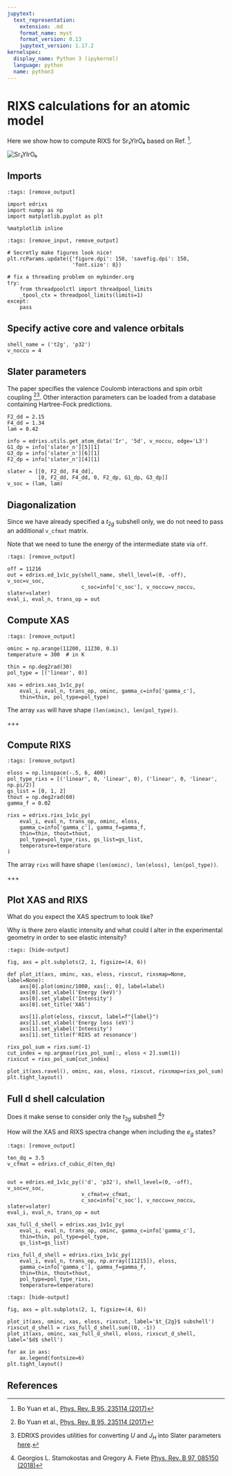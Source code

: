 ```yaml
---
jupytext:
  text_representation:
    extension: .md
    format_name: myst
    format_version: 0.13
    jupytext_version: 1.17.2
kernelspec:
  display_name: Python 3 (ipykernel)
  language: python
  name: python3
---
```


# RIXS calculations for an atomic model
Here we show how to compute RIXS for Sr₂YIrO₆ based on Ref. [^1]. 

![Sr₂YIrO₆](./Sr2YIrO6.png)

## Imports

```{code-cell} ipython3
:tags: [remove_output]

import edrixs
import numpy as np
import matplotlib.pyplot as plt

%matplotlib inline
```

```{code-cell} ipython3
:tags: [remove_input, remove_output]

# Secretly make figures look nice!
plt.rcParams.update({'figure.dpi': 150, 'savefig.dpi': 150,
                     'font.size': 8})

# fix a threading problem on mybinder.org
try:
    from threadpoolctl import threadpool_limits
    _tpool_ctx = threadpool_limits(limits=1)
except:
    pass
```

## Specify active core and valence orbitals

```{code-cell} ipython3
shell_name = ('t2g', 'p32')
v_noccu = 4
```

## Slater parameters
The paper specifies the valence Coulomb interactions and spin orbit coupling [^1][^2]. Other interaction parameters can be loaded from a database containing Hartree-Fock predictions.

```{code-cell} ipython3
F2_dd = 2.15
F4_dd = 1.34
lam = 0.42

info = edrixs.utils.get_atom_data('Ir', '5d', v_noccu, edge='L3')
G1_dp = info['slater_n'][5][1]
G3_dp = info['slater_n'][6][1]
F2_dp = info['slater_n'][4][1]

slater = [[0, F2_dd, F4_dd],
          [0, F2_dd, F4_dd, 0, F2_dp, G1_dp, G3_dp]]
v_soc = (lam, lam)
```

## Diagonalization
Since we have already specified a $t_{2g}$ subshell only, we do not need to pass an additional `v_cfmat` matrix.

Note that we need to tune the energy of the intermediate state via `off`.

```{code-cell} ipython3
:tags: [remove_output]

off = 11216
out = edrixs.ed_1v1c_py(shell_name, shell_level=(0, -off), v_soc=v_soc,
                        c_soc=info['c_soc'], v_noccu=v_noccu, slater=slater)
eval_i, eval_n, trans_op = out
```

## Compute XAS

```{code-cell} ipython3
:tags: [remove_output]

ominc = np.arange(11200, 11230, 0.1)
temperature = 300  # in K

thin = np.deg2rad(30)
pol_type = [('linear', 0)]

xas = edrixs.xas_1v1c_py(
    eval_i, eval_n, trans_op, ominc, gamma_c=info['gamma_c'],
    thin=thin, pol_type=pol_type)
```

The array ``xas`` will have shape ``(len(ominc), len(pol_type))``.

+++

## Compute RIXS

```{code-cell} ipython3
:tags: [remove_output]

eloss = np.linspace(-.5, 6, 400)
pol_type_rixs = [('linear', 0, 'linear', 0), ('linear', 0, 'linear', np.pi/2)]
gs_list = [0, 1, 2]
thout = np.deg2rad(60)
gamma_f = 0.02

rixs = edrixs.rixs_1v1c_py(
    eval_i, eval_n, trans_op, ominc, eloss,
    gamma_c=info['gamma_c'], gamma_f=gamma_f,
    thin=thin, thout=thout,
    pol_type=pol_type_rixs, gs_list=gs_list,
    temperature=temperature
)
```

The array ``rixs`` will have shape ``(len(ominc), len(eloss), len(pol_type))``.

+++

## Plot XAS and RIXS
What do you expect the XAS spectrum to look like?

Why is there zero elastic intensity and what could I alter in the experimental geometry in order to see elastic intensity?

```{code-cell} ipython3
:tags: [hide-output]

fig, axs = plt.subplots(2, 1, figsize=(4, 6))

def plot_it(axs, ominc, xas, eloss, rixscut, rixsmap=None, label=None):
    axs[0].plot(ominc/1000, xas[:, 0], label=label)
    axs[0].set_xlabel('Energy (keV)')
    axs[0].set_ylabel('Intensity')
    axs[0].set_title('XAS')

    axs[1].plot(eloss, rixscut, label=f"{label}")
    axs[1].set_xlabel('Energy loss (eV)')
    axs[1].set_ylabel('Intensity')
    axs[1].set_title(f'RIXS at resonance')

rixs_pol_sum = rixs.sum(-1)
cut_index = np.argmax(rixs_pol_sum[:, eloss < 2].sum(1))
rixscut = rixs_pol_sum[cut_index]

plot_it(axs.ravel(), ominc, xas, eloss, rixscut, rixsmap=rixs_pol_sum)
plt.tight_layout()
```

## Full d shell calculation
Does it make sense to consider only the $t_{2g}$ subshell [^3]?

How will the XAS and RIXS spectra change when including the $e_{g}$ states?

```{code-cell} ipython3
:tags: [remove_output]

ten_dq = 3.5
v_cfmat = edrixs.cf_cubic_d(ten_dq)


out = edrixs.ed_1v1c_py(('d', 'p32'), shell_level=(0, -off), v_soc=v_soc,
                        v_cfmat=v_cfmat,
                        c_soc=info['c_soc'], v_noccu=v_noccu, slater=slater)
eval_i, eval_n, trans_op = out
```

```{code-cell} ipython3
xas_full_d_shell = edrixs.xas_1v1c_py(
    eval_i, eval_n, trans_op, ominc, gamma_c=info['gamma_c'],
    thin=thin, pol_type=pol_type,
    gs_list=gs_list)
```

```{code-cell} ipython3
rixs_full_d_shell = edrixs.rixs_1v1c_py(
    eval_i, eval_n, trans_op, np.array([11215]), eloss,
    gamma_c=info['gamma_c'], gamma_f=gamma_f,
    thin=thin, thout=thout,
    pol_type=pol_type_rixs,
    temperature=temperature)
```

```{code-cell} ipython3
:tags: [hide-output]

fig, axs = plt.subplots(2, 1, figsize=(4, 6))

plot_it(axs, ominc, xas, eloss, rixscut, label='$t_{2g}$ subshell')
rixscut_d_shell = rixs_full_d_shell.sum((0, -1))
plot_it(axs, ominc, xas_full_d_shell, eloss, rixscut_d_shell, label='$d$ shell')

for ax in axs:
    ax.legend(fontsize=6)
plt.tight_layout()
```

## References

[^1]: Bo Yuan et al.,
       [Phys. Rev. B 95, 235114 (2017)](https://doi.org/10.1103/PhysRevB.95.235114)
[^2]: EDRIXS provides utilities for converting $U$ and $J_H$ into Slater parameters [here](https://edrixs.github.io/edrixs/reference/utils.html#edrixs.utils.UdJH_to_F0F2F4).
[^3]: Georgios L. Stamokostas and Gregory A. Fiete [Phys. Rev. B 97, 085150 (2018)](https://doi.org/10.1103/PhysRevB.97.085150)
